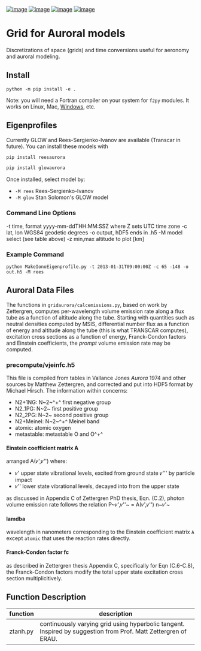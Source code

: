 [![image](https://zenodo.org/badge/36744963.svg)](https://zenodo.org/badge/latestdoi/36744963)
[![image](https://travis-ci.org/scivision/gridaurora.svg?branch=master)](https://travis-ci.org/scivision/gridaurora)
[![image](https://ci.appveyor.com/api/projects/status/2jjhaq3rqjrw77vg?svg=true)](https://ci.appveyor.com/project/scivision/gridaurora)
[![image](https://coveralls.io/repos/scivision/gridaurora/badge.svg?branch=master&service=github)](https://coveralls.io/github/scivision/gridaurora?branch=master)

# Grid for Auroral models

Discretizations of space (grids) and time conversions useful for aeronomy and auroral modeling.

## Install

    python -m pip install -e .

Note: you will need a Fortran compiler on your system for `f2py` modules.
It works on Linux, Mac, [Windows](https://scivision.co/f2py-running-fortran-code-in-python-on-windows/), etc.

## Eigenprofiles

Currently GLOW and Rees-Sergienko-Ivanov are available (Transcar in future). 
You can install these models with

```sh
pip install reesaurora

pip install glowaurora
```

Once installed, select model by:

* `-M rees`  Rees-Sergienko-Ivanov
* `-M glow`  Stan Solomon's GLOW model


### Command Line Options

-t time, format yyyy-mm-ddTHH:MM:SSZ where Z sets UTC time zone -c lat,
lon WGS84 geodetic degrees -o output, hDF5 ends in .h5 -M model select
(see table above) -z min,max altitude to plot [km]

### Example Command

    python MakeIonoEigenprofile.py -t 2013-01-31T09:00:00Z -c 65 -148 -o out.h5 -M rees

Auroral Data Files
------------------

The functions in `gridaurora/calcemissions.py`, based on work by
Zettergren, computes per-wavelength volume emission rate along a flux
tube as a function of altitude along the tube. Starting with quantities
such as neutral densities computed by MSIS, differential number flux as
a function of energy and altitude along the tube (this is what TRANSCAR
computes), excitation cross sections as a function of energy,
Franck-Condon factors and Einstein coefficients, the *prompt* volume
emission rate may be computed.

### precompute/vjeinfc.h5

This file is compiled from tables in Vallance Jones *Aurora* 1974 and other sources
by Matthew Zettergren, and corrected and put into HDF5 format by Michael Hirsch. 
The information within concerns:

* N2+1NG:   N~2~^+^ first negative group
* N2_1PG:   N~2~ first positive group
* N2_2PG:   N~2~ second positive group
* N2+Meinel:   N~2~^+^ Meinel band
* atomic:   atomic oxygen
* metastable:   metastable O and O^+^

#### Einstein coefficient matrix A

arranged A(𝜈',𝜈'') where:

* 𝜈' upper state vibrational levels, excited from ground state 𝜈''' by particle impact
* 𝜈'' lower state vibrational levels, decayed into from the upper state

as discussed in Appendix C of Zettergren PhD thesis, Eqn. (C.2), photon
volume emission rate follows the relation P~𝜈',𝜈''~ = A(𝜈',𝜈'')
n~𝜈'~

#### lamdba

wavelength in nanometers corresponding to the Einstein coefficient
matrix `A` except `atomic` that uses the reaction rates directly.

#### Franck-Condon factor fc

as described in Zettergren thesis Appendix C, specifically for Eqn
(C.6-C.8), the Franck-Condon factors modify the total upper state
excitation cross section multiplicitively.

## Function Description

function  | description
----------|----------------------------------------------------------------------------------------------------------------
ztanh.py  | continuously varying grid using hyperbolic tangent. Inspired by suggestion from Prof. Matt Zettergren of ERAU.


